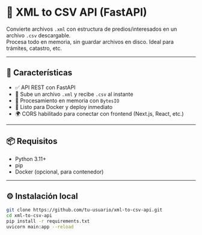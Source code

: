 # 📂 XML to CSV API (FastAPI)

Convierte archivos `.xml` con estructura de predios/interesados en un archivo `.csv` descargable.  
Procesa todo en memoria, sin guardar archivos en disco. Ideal para trámites, catastro, etc.

---

## 🚀 Características

- ✅ API REST con FastAPI
- 🔄 Sube un archivo `.xml` y recibe `.csv` al instante
- 🧠 Procesamiento en memoria con `BytesIO`
- 🐳 Listo para Docker y deploy inmediato
- 🌍 CORS habilitado para conectar con frontend (Next.js, React, etc.)

---

## 📦 Requisitos

- Python 3.11+
- pip
- Docker (opcional, para contenedor)

---

## ⚙️ Instalación local

```bash
git clone https://github.com/tu-usuario/xml-to-csv-api.git
cd xml-to-csv-api
pip install -r requirements.txt
uvicorn main:app --reload
